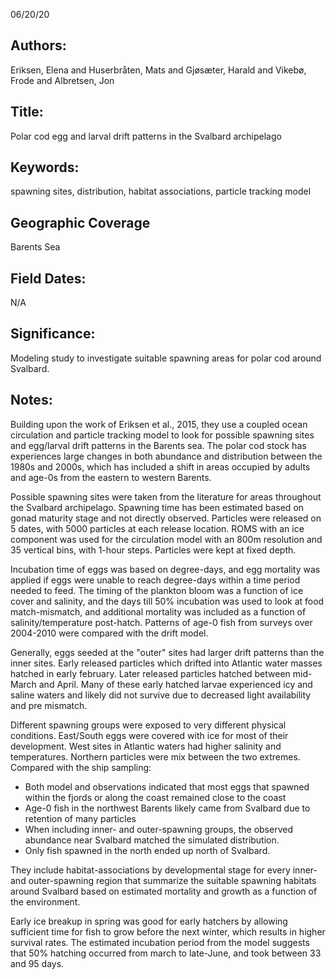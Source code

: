06/20/20
## Authors:
Eriksen, Elena and Huserbråten, Mats and Gjøsæter, Harald and Vikebø, Frode and Albretsen, Jon
## Title:
Polar cod egg and larval drift patterns in the Svalbard archipelago
## Keywords:
spawning sites, distribution, habitat associations, particle tracking model
## Geographic Coverage
Barents Sea
## Field Dates:
N/A
## Significance:
Modeling study to investigate suitable spawning areas for polar cod around Svalbard.

## Notes:
Building upon the work of Eriksen et al., 2015, they use a coupled ocean circulation and particle tracking model to look for possible spawning sites and egg/larval drift patterns in the Barents sea. The polar cod stock has  experiences large changes in both abundance and distribution between the 1980s and 2000s, which has included a shift in areas occupied by adults and age-0s from the eastern to western Barents.

Possible spawning sites were taken from the literature for areas throughout the Svalbard archipelago. Spawning time has been estimated based on gonad maturity stage and not directly observed. Particles were released on 5 dates, with 5000 particles at each release location. ROMS with an ice component was used for the circulation model with an 800m resolution and 35 vertical bins, with 1-hour steps. Particles were kept at fixed depth.

Incubation time of eggs was based on degree-days, and egg mortality was applied if eggs were unable to reach degree-days within a time period needed to feed. The timing of the plankton bloom was a function of ice cover and salinity, and the days till 50% incubation was used to look at food match-mismatch, and additional mortality was included as a function of salinity/temperature post-hatch. Patterns of age-0 fish from surveys over 2004-2010 were compared with the drift model.

Generally, eggs seeded at the "outer" sites had larger drift patterns than the inner sites. Early released particles which drifted into Atlantic water masses hatched in early february. Later released particles hatched between mid-March and April. Many of these early hatched larvae experienced icy and saline waters and likely did not survive due to decreased light availability and pre mismatch.

Different spawning groups were exposed to very different physical conditions. East/South eggs were covered with ice for most of their development. West sites in Atlantic waters had higher salinity and temperatures.  Northern particles were  mix between the two extremes. Compared with the ship sampling:
- Both model and observations indicated that most eggs that spawned within the fjords or along the coast remained close to the coast
- Age-0 fish in the northwest Barents likely came from Svalbard due to retention of many particles
- When including inner- and outer-spawning groups, the observed abundance near Svalbard matched the simulated distribution.
- Only fish spawned in the north ended up north of Svalbard.

They include habitat-associations by developmental stage for every inner- and outer-spawning region that summarize the suitable spawning habitats around Svalbard based on estimated mortality and growth as a function of the environment.

Early ice breakup in spring was good for early hatchers by allowing sufficient time for fish to grow before the next winter, which results in higher survival rates. The estimated incubation period from the model suggests that 50% hatching occurred from march to late-June, and took between 33 and 95 days.

